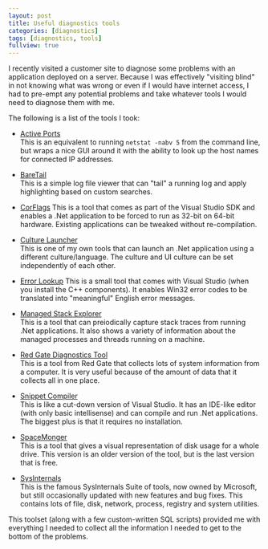 ```yaml
---
layout: post
title: Useful diagnostics tools
categories: [diagnostics]
tags: [diagnostics, tools]
fullview: true
---
```


I recently visited a customer site to diagnose some problems with an application deployed on a server. Because I was effectively "visiting blind" in not knowing what was wrong or even if I would have internet access, I had to pre-empt any potential problems and take whatever tools I would need to diagnose them with me.

The following is a list of the tools I took:

- [Active Ports](http://www.tucows.com/preview/213738)  
This is an equivalent to running `netstat -nabv 5` from the command line, but wraps a nice GUI around it with the ability to look up the host names for connected IP addresses.

- [BareTail](http://www.baremetalsoft.com/baretail/)  
This is a simple log file viewer that can "tail" a running log and apply highlighting based on custom searches.

- [CorFlags](http://msdn.microsoft.com/en-us/library/ms164699(vs.80).aspx)  
This is a tool that comes as part of the Visual Studio SDK and enables a .Net application to be forced to run as 32-bit on 64-bit hardware. Existing applications can be tweaked without re-compilation.

- [Culture Launcher](http://www.adrianbanks.co.uk/downloads/download.php?id=04196e2c89a0b6d4f4266c7a636470ea)  
This is one of my own tools that can launch an .Net application using a different culture/language. The culture and UI culture can be set independently of each other.

- [Error Lookup](http://msdn.microsoft.com/en-us/library/akay62ya(VS.80).aspx)  
This is a small tool that comes with Visual Studio (when you install the C++ components). It enables Win32 error codes to be translated into "meaningful" English error messages.

- [Managed Stack Explorer](http://www.codeplex.com/Wiki/View.aspx?ProjectName=MSE)  
This is a tool that can preiodically capture stack traces from running .Net applications. It also shows a variety of information about the managed processes and threads running on a machine.

- [Red Gate Diagnostics Tool](http://labs.red-gate.com/index.php/Main_Page)  
This is a tool from Red Gate that collects lots of system information from a computer. It is very useful because of the amount of data that it collects all in one place.

- [Snippet Compiler](http://www.sliver.com/dotnet/SnippetCompiler/)  
This is like a cut-down version of Visual Studio. It has an IDE-like editor (with only basic intellisense) and can compile and run .Net applications. The biggest plus is that it requires no installation.

- [SpaceMonger](http://www.sixty-five.cc/sm/v1x.php)  
This is a tool that gives a visual representation of disk usage for a whole drive. This version is an older version of the tool, but is the last version that is free.

- [SysInternals](http://technet.microsoft.com/en-us/sysinternals/default.aspx)  
This is the famous SysInternals Suite of tools, now owned by Microsoft, but still occasionally updated with new features and bug fixes. This contains lots of file, disk, network, process, registry and system utilities.

This toolset (along with a few custom-written SQL scripts) provided me with everything I needed to collect all the information I needed to get to the bottom of the problems.
